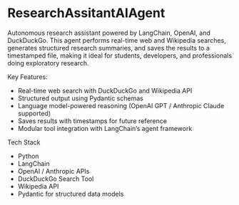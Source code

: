 # ResearchAssitantAIAgent
Autonomous research assistant powered by LangChain, OpenAI, and DuckDuckGo. This agent performs real-time web and Wikipedia searches, generates structured research summaries, and saves the results to a timestamped file, making it ideal for students, developers, and professionals doing exploratory research.

Key Features:
 - Real-time web search with DuckDuckGo and Wikipedia API
 - Structured output using Pydantic schemas
 - Language model-powered reasoning (OpenAI GPT / Anthropic Claude supported)
 - Saves results with timestamps for future reference
 - Modular tool integration with LangChain’s agent framework

Tech Stack
- Python 
- LangChain
- OpenAI / Anthropic APIs
- DuckDuckGo Search Tool
- Wikipedia API
- Pydantic for structured data models
